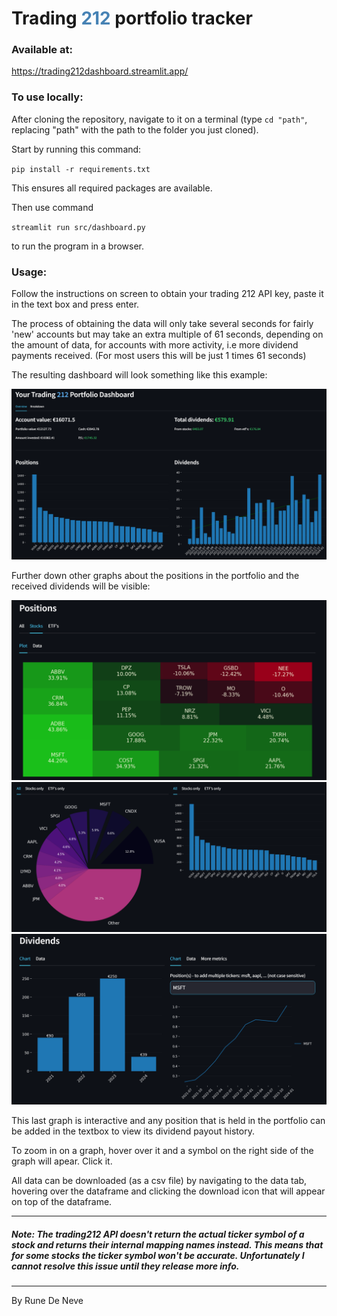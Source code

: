 # Trading <span style="color:SteelBlue"> 212 </span> portfolio tracker

<h3>Available at:</h3>

https://trading212dashboard.streamlit.app/

<h3>To use locally:</h3>

After cloning the repository, navigate to it on a terminal (type `cd "path"`, replacing "path" with the path to the folder you just cloned). 

Start by running this command:

 `pip install -r requirements.txt` 
 
 This ensures all required packages are available.

Then use command 

`streamlit run src/dashboard.py` 

to run the program in a browser.

<h3>Usage:</h3>

Follow the instructions on screen to obtain your trading 212 API key, paste it in the text box and press enter. 

The process of obtaining the data will only take several seconds for fairly 'new' accounts but may take an extra multiple of 61 seconds, depending on the amount of data, for accounts with more activity, i.e more dividend payments received. (For most users this will be just 1 times 61 seconds)

The resulting dashboard will look something like this example:

![Dashboard](/images/example_dashboard_part1.png)

Further down other graphs about the positions in the portfolio and the received dividends will be visible:

![Dashboard](/images/example_dashboard_part2.png)
![Dashboard](/images/example_dashboard_part3.png)
![Dashboard](/images/example_dashboard_part4.png)

This last graph is interactive and any position that is held in the portfolio can be added in the textbox to view its dividend payout history.

To zoom in on a graph, hover over it and a symbol on the right side of the graph will apear. Click it.

All data can be downloaded (as a csv file) by navigating to the data tab, hovering over the dataframe and clicking the download icon that will appear on top of the dataframe.

---
<h5>
Note: The trading212 API doesn't return the actual ticker symbol of a stock and returns their internal mapping names instead. This means that for some stocks the ticker symbol won't be accurate. Unfortunately I cannot resolve this issue until they release more info.
</h5>

---

By Rune De Neve
